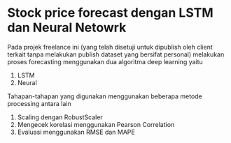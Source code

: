 # Stock price forecast dengan LSTM dan Neural Netowrk
Pada projek freelance ini (yang telah disetuji untuk dipublish oleh client terkait tanpa melakukan publish dataset yang bersifat personal) melakukan proses forecasting menggunakan dua algoritma deep learning yaitu
1. LSTM
2. Neural

Tahapan-tahapan yang digunakan menggunakan beberapa metode processing antara lain
1. Scaling dengan RobustScaler
2. Mengecek korelasi menggunakan Pearson Correlation
3. Evaluasi menggunakan RMSE dan MAPE
